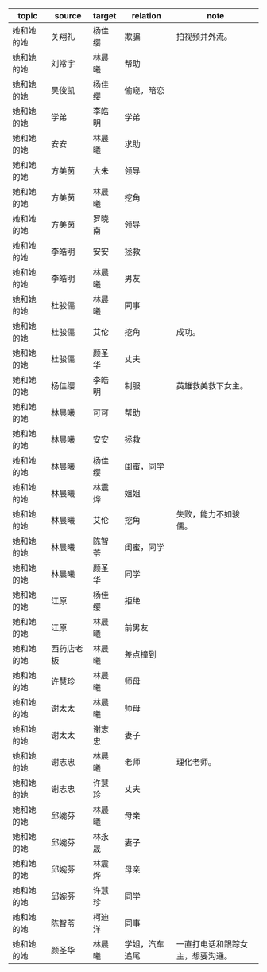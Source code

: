 | topic | source | target | relation | note |
| ----- | ------ | ------ | -------- | ---- |
| 她和她的她 | 关翔礼 | 杨佳缨 | 欺骗 | 拍视频并外流。 |
| 她和她的她 | 刘常宇 | 林晨曦 | 帮助 |  |
| 她和她的她 | 吴俊凯 | 杨佳缨 | 偷窥，暗恋 |  |
| 她和她的她 | 学弟 | 李皓明 | 学弟 |  |
| 她和她的她 | 安安 | 林晨曦 | 求助 |  |
| 她和她的她 | 方美茵 | 大朱 | 领导 |  |
| 她和她的她 | 方美茵 | 林晨曦 | 挖角 |  |
| 她和她的她 | 方美茵 | 罗晓南 | 领导 |  |
| 她和她的她 | 李皓明 | 安安 | 拯救 |  |
| 她和她的她 | 李皓明 | 林晨曦 | 男友 |  |
| 她和她的她 | 杜骏儒 | 林晨曦 | 同事 |  |
| 她和她的她 | 杜骏儒 | 艾伦 | 挖角 | 成功。 |
| 她和她的她 | 杜骏儒 | 颜圣华 | 丈夫 |  |
| 她和她的她 | 杨佳缨 | 李皓明 | 制服 | 英雄救美救下女主。 |
| 她和她的她 | 林晨曦 | 可可 | 帮助 |  |
| 她和她的她 | 林晨曦 | 安安 | 拯救 |  |
| 她和她的她 | 林晨曦 | 杨佳缨 | 闺蜜，同学 |  |
| 她和她的她 | 林晨曦 | 林震烨 | 姐姐 |  |
| 她和她的她 | 林晨曦 | 艾伦 | 挖角 | 失败，能力不如骏儒。 |
| 她和她的她 | 林晨曦 | 陈智苓 | 闺蜜，同学 |  |
| 她和她的她 | 林晨曦 | 颜圣华 | 同学 |  |
| 她和她的她 | 江原 | 杨佳缨 | 拒绝 |  |
| 她和她的她 | 江原 | 林晨曦 | 前男友 |  |
| 她和她的她 | 西药店老板 | 林晨曦 | 差点撞到 |  |
| 她和她的她 | 许慧珍 | 林晨曦 | 师母 |  |
| 她和她的她 | 谢太太 | 林晨曦 | 师母 |  |
| 她和她的她 | 谢太太 | 谢志忠 | 妻子 |  |
| 她和她的她 | 谢志忠 | 林晨曦 | 老师 | 理化老师。 |
| 她和她的她 | 谢志忠 | 许慧珍 | 丈夫 |  |
| 她和她的她 | 邱婉芬 | 林晨曦 | 母亲 |  |
| 她和她的她 | 邱婉芬 | 林永晟 | 妻子 |  |
| 她和她的她 | 邱婉芬 | 林震烨 | 母亲 |  |
| 她和她的她 | 邱婉芬 | 许慧珍 | 同学 |  |
| 她和她的她 | 陈智苓 | 柯迪洋 | 同事 |  |
| 她和她的她 | 颜圣华 | 林晨曦 | 学姐，汽车追尾 | 一直打电话和跟踪女主，想要沟通。 |
